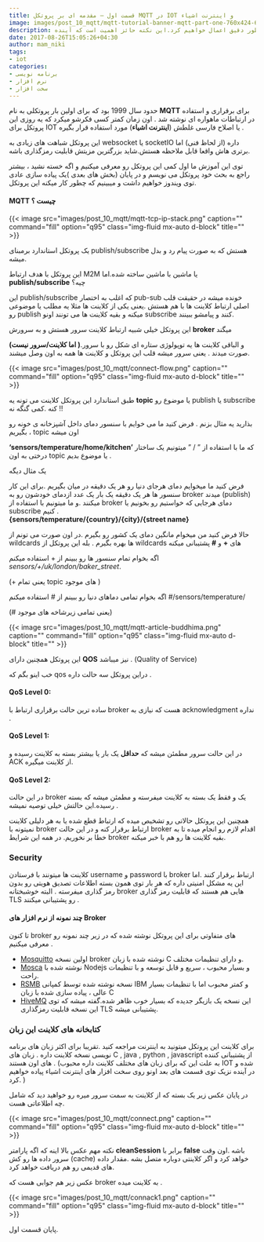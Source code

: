```yaml
---
title: قسمت اول – مقدمه ای بر پروتکل MQTT در IOT و اینترنت اشیاء
image: images/post_10_mqtt/mqtt-tutorial-banner-mqtt-part-one-760x424-600x424.jpg
description: در این آموزش مطرح ترین پروتکلی که در اینترتت اشیاء استفاده میشود را بررسی خواهیم نمود. و سپس به در قسمت های آتی نحوه پیاده سازی آن و استفاده از آن در اینترنت اشیاء را به طور دقیق اعمال خواهیم کرد.این نکته حائز اهمیت است که آینده IOT به سمت استفاده از این پروتکل منتهی خواهد شد.
date: 2017-08-26T15:05:26+04:30
author: mam_niki
tags:
- iot
categories:
- برنامه نویسی
- نرم افزار
- سخت افزار
---
```


حدود سال 1999 بود که برای اولین بار پروتکلی به نام **MQTT** برای برقراری و استفاده در ارتباطات ماهواره ای نوشته شد . اون زمان کمتر کسی فکرشو میکرد که یه روزی این پروتکل برای IOT یا اصلاح فارسی غلطش (**اینترنت اشیاء**) مورد استفاده قرار بگیره .

این پروتکل شباهت های زیادی به websocket یا socketIO داره (از لحاظ فنی) اما برتری هاش واقعا قابل ملاحظه هستش.شاید بزرگترین مزیتش قابلیت رمزگذاری باشه.

توی این آموزش ما اول کمی این پروتکل رو معرفی میکنیم و اگه خسته نشید ، بیشتر راجع به بحث خود پروتکل می نویسم و در پایان (بخش های بعدی )یک پیاده سازی عادی توی ویندوز خواهیم داشت و میبینیم که چطور کار میکنه این پروتکل.

#### **MQTT چیست ؟**

{{< image src="images/post_10_mqtt/mqtt-tcp-ip-stack.png" caption="" command="fill" option="q95" class="img-fluid mx-auto d-block" title="" >}}

یک پروتکل استاندارد برمبنای publish/subscribe  هستش که به صورت پیام رد و بدل میشه.

این پروتکل با هدف ارتباط M2M یا ماشین با ماشین ساخته شده.اما **publish/subscribe** چیه؟

این publish/subscribe که اغلب به اختصار pub-sub خونده میشه در حقیقت قلب اصلی ارتباط کلاینت ها با هم هستش .یعنی یکی از کلاینت ها مثلا یه مطلب یا موضوعی رو publish  میکنه و بقیه کلاینت ها می تونند اونو subscribe کنند و پیامشو ببینند.

این پروتکل خیلی شبیه ارتباط کلاینت سرور هستش و به سرورش **broker** میگند

**(اما کلاینت/سرور نیست )**.و الباقی کلاینت ها یه توپولوژی ستاره ای شکل رو با سرور صورت میدند . یعنی سرور میشه قلب این پروتکل و کلاینت ها همه به اون وصل میشند.

{{< image src="images/post_10_mqtt/connect-flow.png" caption="" command="fill" option="q95" class="img-fluid mx-auto d-block" title="" >}}

طبق استاندارد این پروتکل کلاینت می تونه یه **topic**  یا موضوع رو publish یا subscribe کنه .کمی گنگه نه !!

بذارید یه مثال بزنم . فرض کنید ما می خوایم با سنسور دمای داخل آشپزخانه ی خونه رو بگیریم ، topic اون میشه

**‘sensors/temperature/home/kitchen’**  که ما با استفاده از ” / ” میتونیم یک ساختار درختی به اون topic یا موضوع بدیم .

یک مثال دیگه

فرض کنید ما میخوایم دمای هرجای دنیا رو هر یک دقیقه در میان بگیریم .برای این کار سنسور ها هر یک دقیقه یک بار یک عدد ازدمای خودشون رو به broker  میدند (publish) میکنند .و ما میتونیم با استفاده از broker دمای هرجایی که خواستیم رو بخونیم یا subscribe کنیم .  
**{sensors/temperature/{country}/{city}/{street name}**

حالا فرض کنید من میخوام مانگین دمای یک کشور رو بگیرم .در اون صورت می تونم از wildcards ها بهره بگیرم . بله این پروتکل از wildcards  های **+** و **\#** پشتیبانی میکنه

اگه بخوام تمام سنسور ها رو ببینم از + استفاده میکنم _sensors/+/uk/london/baker_street_.

(+ یعنی تمام topic های موجود )

اگه بخوام تمامی دماهای دنیا رو ببینم از # استفاده میکنم #/sensors/temperature/

(#  یعنی تمامی زیرشاخه های موجود)

{{< image src="images/post_10_mqtt/mqtt-article-buddhima.png" caption="" command="fill" option="q95" class="img-fluid mx-auto d-block" title="" >}}

این پروتکل همچنین دارای **QOS** نیز میباشد . (Quality of Service)

خب اینو بگم که qos دراین پروتکل سه حالت داره .

#### **QoS Level 0:**

ساده ترین حالت برقراری ارتباط با broker هست که نیازی به acknowledgment  نداره .

#### **QoS Level 1:**

در این حالت سرور مطمئن میشه که **حداقل** یک بار یا بیشتر بسته به کلاینت رسیده و ACK  از کلاینت میگیره.

#### **QoS Level 2:**

در این حالت broker یک و فقط یک بسته به کلاینت میفرسته و مطمئن میشه که بسته رسیده.این حالتش خیلی توصیه نمیشه .

همچنین این پروتکل حالاتی رو تشخیص میده که ارتباط قطع شده یا به هر دلیلی کلاینت نمیتونه با broker ارتباط برقرار کنه و در این حالت broker اقدام لازم رو انجام میده تا به خطا بر نخوریم. در همه این شرایط broker بقیه کلاینت ها رو هم با خبر میکنه.

### **Security**

کلاینت ها میتونند با فرستادن username  و password با broker ارتباط برقرار کنند .اما این یه مشکل امنیتی داره که هر بار توی همون بسته اطلاعات تصدیق هویتی رو بدون رمز گذاری میفرسته . البته خوشبختانه broker هایی هم هستند که قابلیت رمز گذاری TLS رو پشتیبانی میکنند .

#### **چند نمونه از نرم افزار های Broker**

تا کنون broker های متفاوتی برای این پروتکل نوشته شده که در زیر چند نمونه رو معرفی میکنیم .

* [Mosquitto](http://mosquitto.org/) اولین نسخه broker نوشته شده با زبان C و دارای تنظیمات مختلف.
* [Mosca](https://github.com/mcollina/mosca)  نوشته شده با Nodejs و بسیار محبوب ، سریع و قابل توسعه و با تنظیمات راحت.
* [RSMB](https://www.ibm.com/developerworks/community/groups/service/html/communityview?communityUuid=d5bedadd-e46f-4c97-af89-22d65ffee070) نسخه نوشته شده توسط کمپانی IBM و کمتر محبوب اما با تنظیمات بسیار عالی ، پیاده سازی شده با زبان C
* [HiveMQ](http://www.hivemq.com/) این نسخه یک بازیگر جدیده که بسیار خوب ظاهر شده.گفته میشه که توی این نسخه قابلیت رمزگذاری TLS پشتیبانی میشه.

### **کتابخانه های کلاینت این زبان**

برای کلاینت این پروتکل میتونید به اینترنت مراجعه کنید .تقریبا برای اکثر زبان های برنامه نویسی نسخه کلاینت داره . زبان های C , java , python , javascript از پشتیبانی کننده های اون هستند . (به علت این که برای زبان های مختلف کلاینت داره محبوب IOT شده و در آینده نزیک توی قسمت های بعد اونو روی سخت افزار های اینترنت اشیاء پیاده خواهیم کرد. )

در پایان عکس زیر یک بسته که از کلاینت به سمت سرور میره رو خواهید دید که شامل چه اطلاعاتی هست.

{{< image src="images/post_10_mqtt/connect.png" caption="" command="fill" option="q95" class="img-fluid mx-auto d-block" title="" >}}

نکته مهم عکس بالا اینه که اگه پارامتر **cleanSession** برابر با **false** باشه .اون وقت سرور داده ها رو کش (cache) خواهد کرد و اگر کلاینتی دوباره متصل بشه .مقدار داده های قدیمی رو هم دریافت خواهد کرد.

عکس زیر هم جوابی هست که broker به کلاینت میده .

{{< image src="images/post_10_mqtt/connack1.png" caption="" command="fill" option="q95" class="img-fluid mx-auto d-block" title="" >}}

پایان قسمت اول.